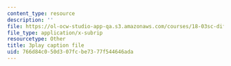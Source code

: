 ```yaml
---
content_type: resource
description: ''
file: https://ol-ocw-studio-app-qa.s3.amazonaws.com/courses/18-03sc-differential-equations-fall-2011/766d84c050d307fcbe7377f544646ada_d521hz0sGtE.srt
file_type: application/x-subrip
resourcetype: Other
title: 3play caption file
uid: 766d84c0-50d3-07fc-be73-77f544646ada
---
```

